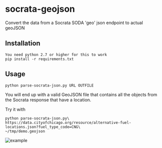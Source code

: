 socrata-geojson
===============

Convert the data from a Socrata SODA 'geo' json endpoint to actual geoJSON

## Installation
    You need python 2.7 or higher for this to work
    pip install -r requirements.txt

## Usage

    python parse-socrata-json.py URL OUTFILE

You will end up with a valid GeoJSON file that contains all the objects from the Socrata response that have a location.

Try it with

    python parse-socrata-json.py\
    https://data.cityofchicago.org/resource/alternative-fuel-locations.json?fuel_type_code=CNG\
    ~/tmp/demo.geojson

![example](https://dl.dropboxusercontent.com/u/187922/Screenshot%202014-06-09%2011.25.20.png)